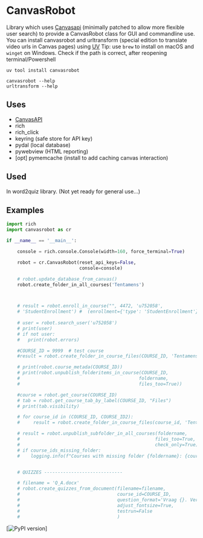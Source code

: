 # CanvasRobot
Library which uses
[Canvasapi](https://canvasapi.readthedocs.io/en/stable/getting-started.html)
(minimally patched to allow more flexible user search)
to provide a CanvasRobot class for GUI and commandline use.
You can install canvasrobot and urltransform (special edition 
to translate video urls in Canvas pages) 
using [UV](https://docs.astral.sh/uv/getting-started/installation/)
Tip: use `brew` to install on macOS and `winget` on Windows. Check if the 
path is correct, after reopening terminal/Powershell

``` commandline
uv tool install canvasrobot

canvasrobot --help
urltransform --help
```

## Uses 
- [CanvasAPI](https://canvasapi.readthedocs.io/en/stable/getting-started.html) 
- rich
- rich_click
- keyring (safe store for API key)
- pydal (local database)
- pywebview (HTML reporting)
- [opt] pymemcache (install to add caching canvas interaction)

## Used 
In word2quiz library.
(Not yet ready for general use...)

## Examples
```Python
import rich
import canvasrobot as cr

if __name__ == '__main__':

    console = rich.console.Console(width=160, force_terminal=True)

    robot = cr.CanvasRobot(reset_api_keys=False,
                           console=console)

    # robot.update_database_from_canvas()
    robot.create_folder_in_all_courses('Tentamens')



    # result = robot.enroll_in_course("", 4472, 'u752058',
    # 'StudentEnrollment') #  (enrollment={'type': 'StudentEnrollment'}
    
    # user = robot.search_user('u752058')
    # print(user)
    # if not user:
    #   print(robot.errors)

    #COURSE_ID = 9999  # test course
    #result = robot.create_folder_in_course_files(COURSE_ID, 'Tentamens')

    # print(robot.course_metada(COURSE_ID))
    # print(robot.unpublish_folderitems_in_course(COURSE_ID,
    #                                            foldername,
    #                                            files_too=True))

    #course = robot.get_course(COURSE_ID)
    # tab = robot.get_course_tab_by_label(COURSE_ID, "Files")
    # print(tab.visibility)

    # for course_id in (COURSE_ID, COURSE_ID2):
    #     result = robot.create_folder_in_course_files(course_id, 'Tentamens')

    # result = robot.unpublish_subfolder_in_all_courses(foldername,
    #                                                  files_too=True,
    #                                                  check_only=True)
    # if course_ids_missing_folder:
    #    logging.info(f"Courses with missing folder {foldername}: {course_ids_missing_folder}")


    # QUIZZES -----------------------------

    # filename = 'Q_A.docx'
    # robot.create_quizzes_from_document(filename=filename,
    #                                    course_id=COURSE_ID,
    #                                    question_format='Vraag {}. Vertaal:',
    #                                    adjust_fontsize=True,
    #                                    testrun=False
    #                                    )
```


[![PyPI version](https://badge.fury.io/py/canvasrobot.svg)]
